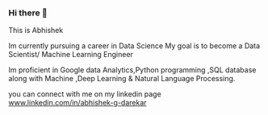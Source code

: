 ### Hi there 👋

This is Abhishek

Im currently pursuing a career in Data Science 
My goal is to become a Data Scientist/ Machine Learning Engineer

Im proficient in Google data Analytics,Python programming ,SQL database along with Machine ,Deep Learning & Natural Language Processing.

you can connect with me on my linkedin page
 www.linkedin.com/in/abhishek-g-darekar
<!--
**AbhishekDarekar/AbhishekDarekar** is a ✨ _special_ ✨ repository because its `README.md` (this file) appears on your GitHub profile.

Here are some ideas to get you started:

- 🔭 I’m currently working on ...
- 🌱 I’m currently learning ...
- 👯 I’m looking to collaborate on ...
- 🤔 I’m looking for help with ...
- 💬 Ask me about ...
- 📫 How to reach me: ...
- 😄 Pronouns: ...
- ⚡ Fun fact: ...
-->

